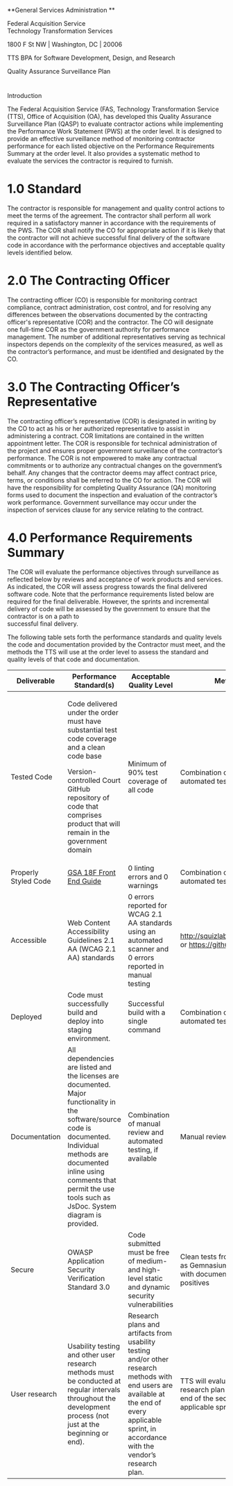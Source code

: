 **General Services Administration **

Federal Acquisition Service  
Technology Transformation Services

1800 F St NW | Washington, DC | 20006

TTS BPA for Software Development, Design, and Research

Quality Assurance Surveillance Plan

#   
Introduction

The Federal Acquisition Service (FAS, Technology Transformation Service
(TTS), Office of Acquisition (OA), has developed this Quality Assurance
Surveillance Plan (QASP) to evaluate contractor actions while
implementing the Performance Work Statement (PWS) at the order level. It
is designed to provide an effective surveillance method of monitoring
contractor performance for each listed objective on the Performance
Requirements Summary at the order level. It also provides a systematic
method to evaluate the services the contractor is required to furnish.

# 1.0 Standard

The contractor is responsible for management and quality control actions
to meet the terms of the agreement. The contractor shall perform all
work required in a satisfactory manner in accordance with the
requirements of the PWS. The COR shall notify the CO for appropriate
action if it is likely that the contractor will not achieve successful
final delivery of the software code in accordance with the performance
objectives and acceptable quality levels identified below.

# 2.0 The Contracting Officer

The contracting officer (CO) is responsible for monitoring contract
compliance, contract administration, cost control, and for resolving any
differences between the observations documented by the contracting
officer's representative (COR) and the contractor. The CO will designate
one full-time COR as the government authority for performance
management. The number of additional representatives serving as
technical inspectors depends on the complexity of the services measured,
as well as the contractor’s performance, and must be identified and
designated by the CO.

# 3.0 The Contracting Officer’s Representative

The contracting officer’s representative (COR) is designated in writing
by the CO to act as his or her authorized representative to assist in
administering a contract. COR limitations are contained in the written
appointment letter. The COR is responsible for technical administration
of the project and ensures proper government surveillance of the
contractor’s performance. The COR is not empowered to make any
contractual commitments or to authorize any contractual changes on the
government’s behalf. Any changes that the contractor deems may affect
contract price, terms, or conditions shall be referred to the CO for
action. The COR will have the responsibility for completing Quality
Assurance (QA) monitoring forms used to document the inspection and
evaluation of the contractor’s work performance. Government surveillance
may occur under the inspection of services clause for any service
relating to the contract.

# 4.0 Performance Requirements Summary

The COR will evaluate the performance objectives through surveillance as
reflected below by reviews and acceptance of work products and services.
As indicated, the COR will assess progress towards the final delivered
software code. Note that the performance requirements listed below are
required for the final deliverable. However, the sprints and incremental
delivery of code will be assessed by the government to ensure that the
contractor is on a path to  
successful final delivery.  
  
The following table sets forth the performance standards and quality
levels the code and documentation provided by the Contractor must meet,
and the methods the TTS will use at the order level to assess the
standard and quality levels of that code and documentation.

<table>
<thead>
<tr class="header">
<th><strong>Deliverable</strong></th>
<th><strong>Performance Standard(s)</strong></th>
<th><strong>Acceptable Quality Level</strong></th>
<th><strong>Method of Assessment</strong></th>
</tr>
</thead>
<tbody>
<tr class="odd">
<td>Tested Code</td>
<td><p>Code delivered under the order must have substantial test code coverage and a clean code base</p>
<p>Version-controlled Court GitHub repository of code that comprises product that will remain in the government domain</p></td>
<td>Minimum of 90% test coverage of all code</td>
<td>Combination of manual review and automated testing</td>
</tr>
<tr class="even">
<td>Properly Styled Code</td>
<td><a href="https://frontend.18f.gov/#js-style">GSA 18F Front End Guide</a></td>
<td>0 linting errors and 0 warnings</td>
<td>Combination of manual review and automated testing</td>
</tr>
<tr class="odd">
<td>Accessible</td>
<td>Web Content Accessibility Guidelines 2.1 AA (WCAG 2.1 AA) standards</td>
<td>0 errors reported for WCAG 2.1 AA standards using an automated scanner and 0 errors reported in manual testing</td>
<td><a href="http://squizlabs.github.io/HTML_CodeSniffer/" class="uri">http://squizlabs.github.io/HTML_CodeSniffer/</a> or <a href="https://github.com/pa11y/pa11y" class="uri">https://github.com/pa11y/pa11y</a></td>
</tr>
<tr class="even">
<td>Deployed</td>
<td>Code must successfully build and deploy into staging environment.</td>
<td>Successful build with a single command</td>
<td>Combination of manual review and automated testing</td>
</tr>
<tr class="odd">
<td>Documentation</td>
<td>All dependencies are listed and the licenses are documented. Major functionality in the software/source code is documented. Individual methods are documented inline using comments that permit the use tools such as JsDoc. System diagram is provided.</td>
<td>Combination of manual review and automated testing, if available</td>
<td>Manual review</td>
</tr>
<tr class="even">
<td>Secure</td>
<td>OWASP Application Security Verification Standard 3.0</td>
<td>Code submitted must be free of medium- and high-level static and dynamic security vulnerabilities</td>
<td>Clean tests from a static testing SaaS (such as Gemnasium) and from OWASP ZAP, along with documentation explaining any false positives</td>
</tr>
<tr class="odd">
<td>User research</td>
<td>Usability testing and other user research methods must be conducted at regular intervals throughout the development process (not just at the beginning or end).</td>
<td>Research plans and artifacts from usability testing and/or other research methods with end users are available at the end of every applicable sprint, in accordance with the vendor’s research plan.</td>
<td>TTS will evaluate the artifacts based on a research plan provided by the vendor at the end of the second sprint and every applicable sprint thereafter.</td>
</tr>
</tbody>
</table>
